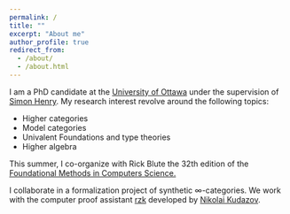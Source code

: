 ```yaml
---
permalink: /
title: ""
excerpt: "About me"
author_profile: true
redirect_from: 
  - /about/
  - /about.html
---
```


I am a PhD candidate at the <a href="https://www.uottawa.ca/fr">University of Ottawa</a> under the supervision of 
<a href="http://www.normalesup.org/~henry/">Simon Henry</a>. My research interest revolve around the following topics:
 <ul>
  <li>Higher categories</li>
  <li>Model categories</li>
  <li>Univalent Foundations and type theories</li>
  <li>Higher algebra</li>
</ul> 
This summer, I co-organize with Rick Blute the 32th edition of the <a href="https://sites.google.com/view/fmcs-ottawa">Foundational Methods in Computers Science.</a>

I collaborate in a formalization project of synthetic ∞-categories. We work with the computer proof assistant <a href="https://github.com/rzk-lang/rzk">rzk</a> developed by <a href="https://fizruk.github.io/">Nikolai Kudazov</a>.
